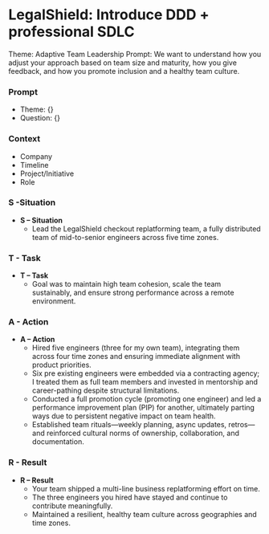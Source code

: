 # LegalShield: Introduce DDD + professional SDLC

Theme: Adaptive Team Leadership
Prompt: We want to understand how you adjust your approach based on team size and maturity, how you give feedback, and how you promote inclusion and a healthy team culture.

### Prompt

- Theme: {}
- Question: {}

### Context

- Company
- Timeline
- Project/Initiative
- Role

### S -Situation

- **S – Situation**
    - Lead the LegalShield checkout replatforming team, a fully distributed team of mid-to-senior engineers across five time zones.

### T - Task

- **T – Task**
    - Goal was to maintain high team cohesion, scale the team sustainably, and ensure strong performance across a remote environment.

### A - Action

- **A – Action**
    - Hired five engineers (three for my own team), integrating them across four time zones and ensuring immediate alignment with product priorities.
    - Six pre existing engineers were embedded via a contracting agency; I treated them as full team members and invested in mentorship and career-pathing despite structural limitations.
    - Conducted a full promotion cycle (promoting one engineer) and led a performance improvement plan (PIP) for another, ultimately parting ways due to persistent negative impact on team health.
    - Established team rituals—weekly planning, async updates, retros—and reinforced cultural norms of ownership, collaboration, and documentation.

### R - Result

- **R – Result**
    - Your team shipped a multi-line business replatforming effort on time.
    - The three engineers you hired have stayed and continue to contribute meaningfully.
    - Maintained a resilient, healthy team culture across geographies and time zones.